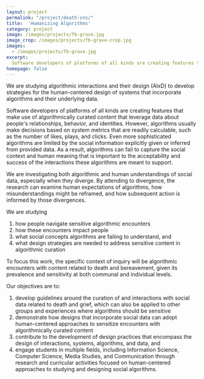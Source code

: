 ```yaml
---
layout: project
permalink: "/project/death-sns/"
title:  'Humanizing Algorithms'
category: project
image: /images/projects/fb-grave.jpg
image_crop: /images/projects/fb-grave-crop.jpg
images:
  - /images/projects/fb-grave.jpg
excerpt:
  Software developers of platforms of all kinds are creating features that make use of algorithmically curated content that leverage data about people's relationships, behavior, and identities. However, algorithms usually make decisions based on system metrics that are readily calculable, such as the number of likes, plays, and clicks. Even more sophisticated algorithms are limited by the social information explicitly given or inferred from provided data. As a result, algorithms can fail to capture the social context and human meaning that is important to the acceptability and success of the interactions these algorithms are meant to support.  
homepage: false
---
```


We are studying algorithmic interactions and their design (AIxD) to develop strategies for the human-centered design of systems that incorporate algorithms and their underlying data.

Software developers of platforms of all kinds are creating features that make use of algorithmically curated content that leverage data about people's relationships, behavior, and identities. However, algorithms usually make decisions based on system metrics that are readily calculable, such as the number of likes, plays, and clicks. Even more sophisticated algorithms are limited by the social information explicitly given or inferred from provided data. As a result, algorithms can fail to capture the social context and human meaning that is important to the acceptability and success of the interactions these algorithms are meant to support.  

We are investigating both algorithmic and human understandings of social data, especially when they diverge. By attending to divergence, the research can examine human expectations of algorithms, how misunderstandings might be reframed, and how subsequent action is informed by those divergences.

We are studying
  1. how people navigate sensitive algorithmic encounters
  2. how these encounters impact people
  3. what social concepts algorithms are failing to understand, and
  4. what design strategies are needed to address sensitive content in algorithmic curation

To focus this work, the specific context of inquiry will be algorithmic encounters with content related to death and bereavement, given its prevalence and sensitivity at both communal and individual levels.

Our objectives are to:
  1. develop guidelines around the curation of and interactions with social data related to death and grief, which can also be applied to other groups and experiences where algorithms should be sensitive
  2. demonstrate how designs that incorporate social data can adopt human-centered approaches to sensitize encounters with algorithmically curated content
  3. contribute to the development of design practices that encompass the design of interactions, systems, algorithms, and data, and
  4. engage students in multiple fields, including Information Science, Computer Science, Media Studies, and Communication through research and curricular activities focused on human-centered approaches to studying and designing social algorithms.

<!--- 
### Publications
{% bibliography --query @*[mendeley-tags=death-sns] %}
-->

